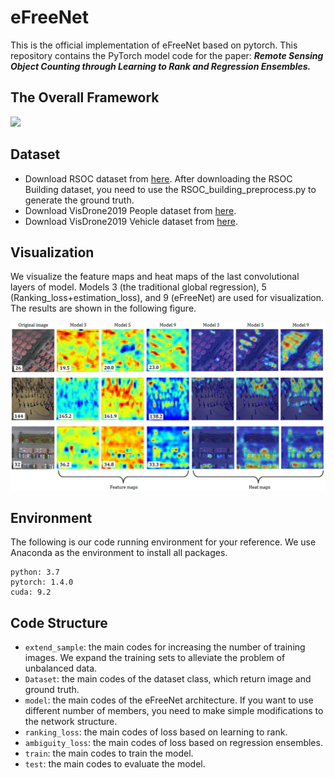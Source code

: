 # eFreeNet

This is the official implementation of eFreeNet based on pytorch. This repository contains the PyTorch model code for the paper: ***Remote Sensing Object Counting through Learning to Rank and Regression Ensembles.***
## The Overall Framework

![](https://github.com/huangyongbobo/eFateNet/blob/main/architecture.png)

## Dataset

* Download RSOC dataset from [here](https://github.com/gaoguangshuai/Counting-from-Sky-A-Large-scale-Dataset-for-Remote-Sensing-Object-Counting-and-A-Benchmark-Method). After downloading the RSOC Building dataset, you need to use the RSOC_building_preprocess.py to generate the ground truth.  
* Download VisDrone2019 People dataset from [here](https://drive.google.com/file/d/19gh-ZF-FpoTNNtVh_gScRc9pFlqvktpU/view?usp=sharing).  
* Download VisDrone2019 Vehicle dataset from [here](https://drive.google.com/file/d/12bCfAWEVurX6Z0RuAbegywkY7Z-UDU19/view?usp=sharing).  

## Visualization
We visualize the feature maps and heat maps of the last convolutional layers of model. Models 3 (the traditional global regression), 5 (Ranking_loss+estimation_loss), and 9 (eFreeNet) are used for visualization. The results are shown in the following figure. 

![](https://github.com/huangyongbobo/eFreeNet/blob/main/Visualization.png)

## Environment

The following is our code running environment for your reference. We use Anaconda as the environment to install all packages.  

```
python: 3.7
pytorch: 1.4.0  
cuda: 9.2
```
## Code Structure

* `extend_sample`: the main codes for increasing the number of training images. We expand the training sets to alleviate the problem of unbalanced data. 
* `Dataset`: the main codes of the dataset class, which return image and ground truth.  
* `model`: the main codes of the eFreeNet architecture. If you want to use different number of members, you need to make simple modifications to the network structure. 
* `ranking_loss`: the main codes of loss based on learning to rank.  
* `ambiguity_loss`: the main codes of loss based on regression ensembles.  
* `train`: the main codes to train the model.  
* `test`: the main codes to evaluate the model.
